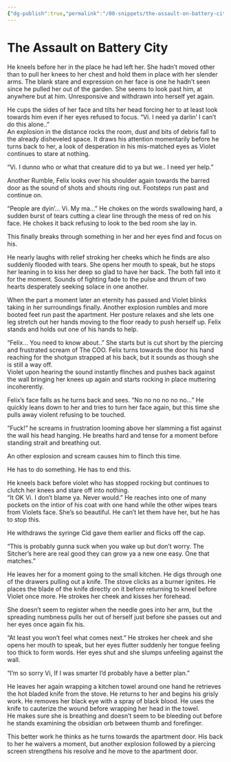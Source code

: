 ```yaml
---
{"dg-publish":true,"permalink":"/00-snippets/the-assault-on-battery-city/","tags":["snippet","husbando"],"created":"2024-08-08T14:28:25.012-05:00","updated":"2025-10-27T09:01:49.117-05:00"}
---
```


# The Assault on Battery City

He kneels before her in the place he had left her.  She hadn’t moved other than to pull her knees to her chest and hold them in place with her slender arms.  The blank stare and expression on her face is one he hadn’t seen since he pulled her out of the garden.  She seems to look past him, at anywhere but at him.  Unresponsive and withdrawn into herself yet again.    

He cups the sides of her face  and tilts her head forcing her to at least look towards him even if her eyes refused to focus.  “Vi.  I need ya darlin’ I can’t do this alone..”  
An explosion in the distance rocks the room, dust and bits of debris fall to the already disheveled space.  It draws his attention momentarily before he turns back to her, a look of desperation in his mis-matched eyes  as Violet continues to stare at nothing.

“Vi.  I dunno who or what that creature did to ya but we.. I need yer help.”  

Another Rumble, Felix looks over his shoulder again towards the barred door as the sound of shots and shouts ring out.  Footsteps run past and continue on.  

“People are dyin’… Vi. My ma…”  He chokes on the words swallowing hard, a sudden burst of tears cutting a clear line through the mess of red on his face.  He chokes it back refusing to look to the bed room she lay in.

This finally breaks through something in her and her eyes find and focus on his.  

He nearly laughs with relief stroking her cheeks which he finds are also suddenly flooded with tears. She opens her mouth to speak, but he stops her leaning in to kiss her deep so glad to have her back.  The both fall into it for the moment.  Sounds of fighting fade to the pulse and thrum of two hearts desperately seeking solace in one another.  

When the part a moment later an eternity has passed and Violet blinks taking in her surroundings finally.  Another explosion rumbles and more booted feet run past the apartment.  Her posture relaxes and she lets one leg stretch out her hands moving to the floor ready to push herself up.  Felix stands and holds out one of his hands to help.

“Felix… You need to know about..” She starts but is cut short by the piercing and frustrated scream of The COO.  Felix turns towards the door his hand reaching for the shotgun strapped at his back, but it sounds as though she is still a way off.  
Violet upon hearing the sound instantly flinches and pushes back against the wall bringing her knees up again and starts rocking in place muttering incoherently.

Felix’s face falls as he turns back and sees.  “No no no no no no…”  He quickly leans down to her and tries to turn her face again, but this time she pulls away violent refusing to be touched.  

“Fuck!” he screams in frustration looming above her slamming a fist against the wall his head hanging.  He breaths hard and tense for a moment before standing strait and breathing out.

An other explosion and scream causes him to flinch this time.  

He has to do something.  He has to end this.

He kneels back before violet who has stopped rocking but continues to clutch her knees and stare off into nothing.  
“It OK Vi.  I don’t blame ya.  Never would.”  He reaches into one of many pockets on the intior of his coat with one hand while the other wipes tears from Violets face.   She’s so beautiful.  He can’t let them have her, but he has to stop this.

He withdraws the syringe Cid gave them earlier and flicks off the cap.  

“This is probably gunna suck when you wake up  but don’t worry.  The Sitcher’s here are real good they can grow ya a new one easy.  One that matches.”

He leaves her for a moment going to the small kitchen.  He digs through one of the drawers pulling out a knife.  The stove clicks as a burner ignites.  He places the blade of the knife directly on it before returning to kneel before Violet once more.  He strokes her cheek and kisses her forehead.

She doesn’t seem to register when the needle goes into her arm, but the spreading numbness pulls her out of herself just before she passes out and her eyes once again fix his.

“At least you won’t feel what comes next.”  He strokes her cheek and she opens her mouth to speak, but her eyes flutter suddenly her tongue feeling too thick to form words.  Her eyes shut and she slumps unfeeling against the wall.

“I’m  so sorry Vi, If I was smarter I’d probably have a better plan.”  

He leaves her again wrapping a kitchen towel around one hand he retrieves the hot bladed knife from the stove.  He returns to her and begins his grisly work. He removes her black eye with a spray of black blood.  He uses the knife to cauterize the wound before wrapping her head in the towel.  
He makes sure she is breathing and doesn’t seem to be bleeding out before he stands examining the obsidian orb between thumb and forefinger.  

This better work he thinks as he turns towards the apartment door.  His back to her he waivers a moment, but another explosion followed by a piercing screen strengthens his resolve and he move to the apartment door.